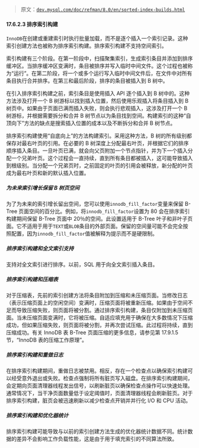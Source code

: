 > 原文：[`dev.mysql.com/doc/refman/8.0/en/sorted-index-builds.html`](https://dev.mysql.com/doc/refman/8.0/en/sorted-index-builds.html)

#### 17.6.2.3 排序索引构建

`InnoDB`在创建或重建索引时执行批量加载，而不是逐个插入一个索引记录。这种索引创建方法也被称为排序索引构建。排序索引构建不支持空间索引。

索引构建有三个阶段。在第一阶段中，扫描聚集索引，生成索引条目并添加到排序缓冲区。当排序缓冲区变满时，条目被排序并写入临时中间文件。这个过程也被称为“运行”。在第二阶段，将一个或多个运行写入临时中间文件后，在文件中对所有条目执行合并排序。在第三和最后阶段，排序的条目被插入到 B 树中。

在引入排序索引构建之前，索引条目是使用插入 API 逐个插入到 B 树中的。这种方法涉及打开一个 B 树游标以找到插入位置，然后使用乐观插入将条目插入到 B 树页中。如果由于页面已满而插入失败，则会执行悲观插入，这涉及打开一个 B 树游标，并根据需要拆分和合并 B 树节点以为条目找到空间。构建索引的这种“自顶向下”方法的缺点是搜索插入位置的成本以及不断拆分和合并 B 树节点。

排序索引构建使用“自底向上”的方法构建索引。采用这种方法，B 树的所有级别都保存对最右叶页的引用。在必要的 B 树深度上分配最右叶页，并根据它们的排序顺序插入条目。一旦叶页已满，就会向父页附加一个节点指针，并为下一个插入分配一个兄弟叶页。这个过程会一直持续，直到所有条目都被插入，这可能导致插入到根级别。当分配一个兄弟页时，之前固定的叶页的引用会被释放，新分配的叶页成为最右叶页和新的默认插入位置。

##### 为未来索引增长保留 B 树页空间

为了为未来的索引增长留出空间，您可以使用`innodb_fill_factor`变量来保留 B-Tree 页面空间的百分比。例如，将`innodb_fill_factor`设置为 80 会在排序索引构建期间保留 B-Tree 页面中 20％的空间。此设置适用于 B-Tree 叶子和非叶子页面。它不适用于用于`TEXT`或`BLOB`条目的外部页面。保留的空间量可能不会完全按照配置，因为`innodb_fill_factor`值被解释为提示而不是硬限制。

##### 排序索引构建和全文索引支持

支持对全文索引进行排序。以前，SQL 用于向全文索引插入条目。

##### 排序索引构建和压缩表

对于压缩表，先前的索引创建方法将条目附加到压缩和未压缩页面。当修改日志（表示压缩页面上的空闲空间）变满时，压缩页面将被重新压缩。如果由于空间不足而导致压缩失败，则页面将被分割。通过排序索引构建，条目仅附加到未压缩页面。当未压缩页面变满时，它将被压缩。自适应填充用于确保在大多数情况下压缩成功，但如果压缩失败，则页面将被分割，并再次尝试压缩。此过程将持续，直到压缩成功。有关 InnoDB 表 B-Tree 页面压缩的更多信息，请参见第 17.9.1.5 节，“InnoDB 表的压缩工作原理”。

##### 排序索引构建和重做日志

在排序索引构建期间，重做日志被禁用。相反，存在一个检查点以确保索引构建可以经受意外退出或失败。检查点强制将所有脏页写入磁盘。在排序索引构建期间，会定期向页面清理器线程发出信号，以刷新脏页以确保检查点操作可以快速处理。通常情况下，当干净页面数量低于设定阈值时，页面清理器线程会刷新脏页。对于排序索引构建，脏页会被迅速刷新以减少检查点开销并并行化 I/O 和 CPU 活动。

##### 排序索引构建和优化器统计

排序索引构建可能导致与以前的索引创建方法生成的优化器统计数据不同。统计数据的差异不会影响工作负载性能，这是由于用于填充索引的不同算法所致。
